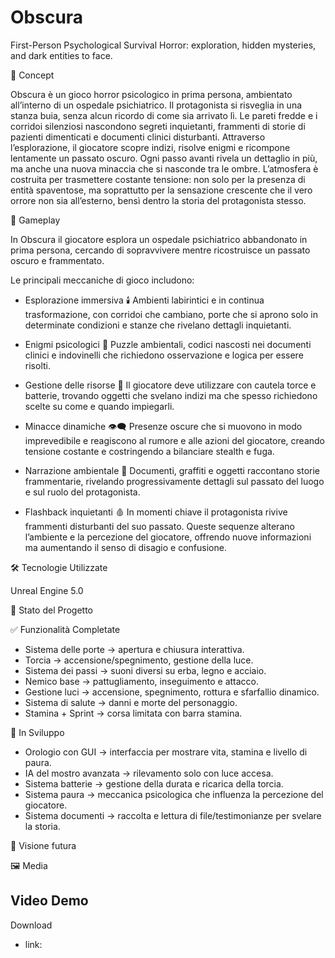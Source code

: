 # Obscura
First-Person Psychological Survival Horror: exploration, hidden mysteries, and dark entities to face.


📖 Concept

Obscura è un gioco horror psicologico in prima persona, ambientato all’interno di un ospedale psichiatrico.
Il protagonista si risveglia in una stanza buia, senza alcun ricordo di come sia arrivato lì. Le pareti fredde e i corridoi silenziosi nascondono segreti inquietanti, frammenti di storie di pazienti dimenticati e documenti clinici disturbanti.
Attraverso l’esplorazione, il giocatore scopre indizi, risolve enigmi e ricompone lentamente un passato oscuro. Ogni passo avanti rivela un dettaglio in più, ma anche una nuova minaccia che si nasconde tra le ombre.
L’atmosfera è costruita per trasmettere costante tensione: non solo per la presenza di entità spaventose, ma soprattutto per la sensazione crescente che il vero orrore non sia all’esterno, bensì dentro la storia del protagonista stesso.


🧩 Gameplay

In Obscura il giocatore esplora un ospedale psichiatrico abbandonato in prima persona, cercando di sopravvivere mentre ricostruisce un passato oscuro e frammentato.

Le principali meccaniche di gioco includono:

- Esplorazione immersiva 🕯️
  Ambienti labirintici e in continua trasformazione, con corridoi che cambiano, porte che si aprono solo in determinate condizioni e stanze che rivelano dettagli inquietanti.

- Enigmi psicologici 🧩
  Puzzle ambientali, codici nascosti nei documenti clinici e indovinelli che richiedono osservazione e logica per essere risolti.

- Gestione delle risorse 🔦
  Il giocatore deve utilizzare con cautela torce e batterie, trovando oggetti che svelano indizi ma che spesso richiedono scelte su come e quando impiegarli.

- Minacce dinamiche 👁️‍🗨️
  Presenze oscure che si muovono in modo imprevedibile e reagiscono al rumore e alle azioni del giocatore, creando tensione costante e costringendo a bilanciare stealth e fuga.

- Narrazione ambientale 📜
  Documenti, graffiti e oggetti raccontano storie frammentarie, rivelando progressivamente dettagli sul passato del luogo e sul ruolo del protagonista.

- Flashback inquietanti 🩸
  In momenti chiave il protagonista rivive frammenti disturbanti del suo passato. Queste sequenze alterano l’ambiente e la percezione del giocatore, offrendo nuove informazioni ma aumentando il senso di disagio e confusione.


🛠️ Tecnologie Utilizzate

Unreal Engine 5.0



📌 Stato del Progetto

✅ Funzionalità Completate

- Sistema delle porte → apertura e chiusura interattiva.
- Torcia → accensione/spegnimento, gestione della luce.
- Sistema dei passi → suoni diversi su erba, legno e acciaio.
- Nemico base → pattugliamento, inseguimento e attacco.
- Gestione luci → accensione, spegnimento, rottura e sfarfallio dinamico.
- Sistema di salute → danni e morte del personaggio.
- Stamina + Sprint → corsa limitata con barra stamina.
  
🔄 In Sviluppo

 - Orologio con GUI → interfaccia per mostrare vita, stamina e livello di paura.
 - IA del mostro avanzata → rilevamento solo con luce accesa.
 - Sistema batterie → gestione della durata e ricarica della torcia.
 - Sistema paura → meccanica psicologica che influenza la percezione del giocatore.
 - Sistema documenti → raccolta e lettura di file/testimonianze per svelare la storia.
 





🔮 Visione futura



🖼️ Media


Video Demo
- 

Download
- link: 


